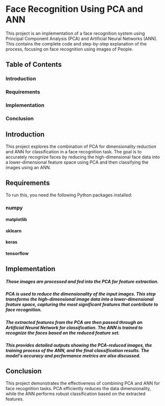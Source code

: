 # Face Recognition Using PCA and ANN

This project is an implementation of a face recognition system using Principal Component Analysis (PCA) and Artificial Neural Networks (ANN). This contains the complete code and step-by-step explanation of the process, focusing on face recognition using images of People.

## Table of Contents
### Introduction
### Requirements
### Implementation
### Conclusion

## Introduction
This project explores the combination of PCA for dimensionality reduction and ANN for classification in a face recognition task. The goal is to accurately recognize faces by reducing the high-dimensional face data into a lower-dimensional feature space using PCA and then classifying the images using an ANN.

## Requirements
To run this, you need the following Python packages installed:

### numpy
#### matplotlib
#### sklearn
#### keras
#### tensorflow

## Implementation
##### Those images are processed and fed into the PCA for feature extraction.
##### PCA is used to reduce the dimensionality of the input images. This step transforms the high-dimensional image data into a lower-dimensional feature space, capturing the most significant features that contribute to face recognition.
##### The extracted features from the PCA are then passed through an Artificial Neural Network for classification. The ANN is trained to recognize the faces based on the reduced feature set.
##### This provides detailed outputs showing the PCA-reduced images, the training process of the ANN, and the final classification results. The model's accuracy and performance metrics are also discussed.

## Conclusion
This project demonstrates the effectiveness of combining PCA and ANN for face recognition tasks. PCA efficiently reduces the data dimensionality, while the ANN performs robust classification based on the extracted features.
